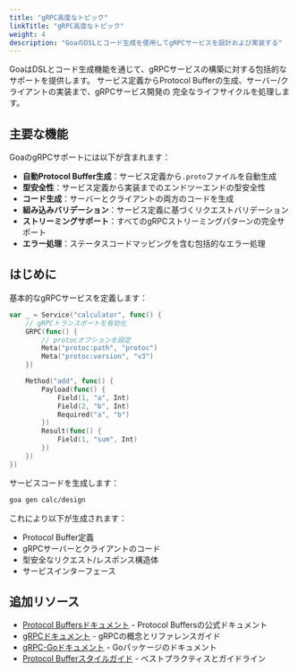 ```yaml
---
title: "gRPC高度なトピック"
linkTitle: "gRPC高度なトピック"
weight: 4
description: "GoaのDSLとコード生成を使用してgRPCサービスを設計および実装する"
---
```


GoaはDSLとコード生成機能を通じて、gRPCサービスの構築に対する包括的なサポートを提供します。
サービス定義からProtocol Bufferの生成、サーバー/クライアントの実装まで、gRPCサービス開発の
完全なライフサイクルを処理します。

## 主要な機能

GoaのgRPCサポートには以下が含まれます：

- **自動Protocol Buffer生成**：サービス定義から`.proto`ファイルを自動生成
- **型安全性**：サービス定義から実装までのエンドツーエンドの型安全性
- **コード生成**：サーバーとクライアントの両方のコードを生成
- **組み込みバリデーション**：サービス定義に基づくリクエストバリデーション
- **ストリーミングサポート**：すべてのgRPCストリーミングパターンの完全サポート
- **エラー処理**：ステータスコードマッピングを含む包括的なエラー処理

## はじめに

基本的なgRPCサービスを定義します：

```go
var _ = Service("calculator", func() {
    // gRPCトランスポートを有効化
    GRPC(func() {
        // protocオプションを設定
        Meta("protoc:path", "protoc")
        Meta("protoc:version", "v3")
    })

    Method("add", func() {
        Payload(func() {
            Field(1, "a", Int)
            Field(2, "b", Int)
            Required("a", "b")
        })
        Result(func() {
            Field(1, "sum", Int)
        })
    })
})
```

サービスコードを生成します：

```bash
goa gen calc/design
```

これにより以下が生成されます：
- Protocol Buffer定義
- gRPCサーバーとクライアントのコード
- 型安全なリクエスト/レスポンス構造体
- サービスインターフェース

## 追加リソース

- [Protocol Buffersドキュメント](https://protobuf.dev/) - Protocol Buffersの公式ドキュメント
- [gRPCドキュメント](https://grpc.io/docs/) - gRPCの概念とリファレンスガイド
- [gRPC-Goドキュメント](https://pkg.go.dev/google.golang.org/grpc) - Goパッケージのドキュメント
- [Protocol Bufferスタイルガイド](https://protobuf.dev/programming-guides/style/) - ベストプラクティスとガイドライン 